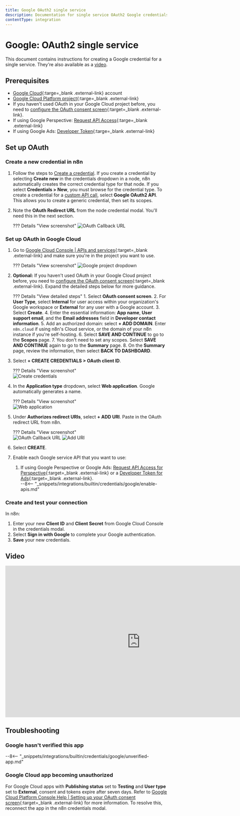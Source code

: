 ```yaml
---
title: Google OAuth2 single service
description: Documentation for single service OAuth2 Google credentials. Use these credentials to authenticate Google in n8n, a workflow automation platform.
contentType: integration
---
```


# Google: OAuth2 single service

This document contains instructions for creating a Google credential for a single service. They're also available as a [video](#video).

## Prerequisites

* [Google Cloud](https://cloud.google.com/){:targe=_blank .external-link} account
* [Google Cloud Platform project](https://developers.google.com/workspace/marketplace/create-gcp-project){:targe=_blank .external-link}
* If you haven't used OAuth in your Google Cloud project before, you need to [configure the OAuth consent screen](https://developers.google.com/workspace/guides/configure-oauth-consent){:target=_blank .external-link}.
* If using Google Perspective: [Request API Access](https://developers.perspectiveapi.com/s/docs-get-started){:targe=_blank .external-link}
* If using Google Ads: [Developer Token](https://developers.google.com/google-ads/api/docs/first-call/dev-token){:targe=_blank .external-link}


## Set up OAuth

### Create a new credential in n8n

1. Follow the steps to [Create a credential](/credentials/add-edit-credentials/). If you create a credential by selecting **Create new** in the credentials dropdown in a node, n8n automatically creates the correct credential type for that node. If you select **Credentials > New**, you must browse for the credential type. To create a credential for a [custom API call](/integrations/custom-operations/), select **Google OAuth2 API**. This allows you to create a generic credential, then set its scopes.
2. Note the **OAuth Redirect URL** from the node credential modal. You'll need this in the next section.

	??? Details "View screenshot"
		![OAuth Callback URL](/_images/integrations/builtin/credentials/google/oauth_callback.png)


### Set up OAuth in Google Cloud

1. Go to [Google Cloud Console | APIs and services](https://console.cloud.google.com/apis/credentials){:target=_blank .external-link} and make sure you're in the project you want to use.

	??? Details "View screenshot"
		![Google project dropdown](/_images/integrations/builtin/credentials/google/check-google-project.png)

2. **Optional:** If you haven't used OAuth in your Google Cloud project before, you need to [configure the OAuth consent screen](https://developers.google.com/workspace/guides/configure-oauth-consent){:target=_blank .external-link}. Expand the detailed steps below for more guidance.

	??? Details "View detailed steps"
		1. Select **OAuth consent screen**.
		2. For **User Type**, select **Internal** for user access within your organization's Google workspace or **External** for any user with a Google account.
		3. Select **Create**.
		4. Enter the essential information: **App name**, **User support email**, and the **Email addresses** field in **Developer contact information**.
		5. Add an authorized domain: select **+ ADD DOMAIN**. Enter `n8n.cloud` if using n8n's Cloud service, or the domain of your n8n instance if you're self-hosting.
		6. Select **SAVE AND CONTINUE** to go to the **Scopes** page.
		7. You don't need to set any scopes. Select **SAVE AND CONTINUE** again to go to the **Summary** page.
		8. On the **Summary** page, review the information, then select **BACK TO DASHBOARD**.

3. Select **+ CREATE CREDENTIALS > OAuth client ID**.

	??? Details "View screenshot"   
		![Create credentials](/_images/integrations/builtin/credentials/google/create-credentials.png)

4. In the **Application type** dropdown, select **Web application**. Google automatically generates a name.

	??? Details "View screenshot"   
		![Web application](/_images/integrations/builtin/credentials/google/application-web-application.png)

5. Under **Authorizes redirect URIs**, select **+ ADD URI**. Paste in the OAuth redirect URL from n8n.

	??? Details "View screenshot"  
		![OAuth Callback URL](/_images/integrations/builtin/credentials/google/oauth_callback.png) 
		![Add URI](/_images/integrations/builtin/credentials/google/add-uri.png)

6. Select **CREATE**.
7. Enable each Google service API that you want to use:

	1. If using Google Perspective or Google Ads: [Request API Access for Perspective](https://developers.perspectiveapi.com/s/docs-get-started){:target=_blank .external-link} or a [Developer Token for Ads](https://developers.google.com/google-ads/api/docs/first-call/dev-token){:target=_blank .external-link}.  
	--8<-- "_snippets/integrations/builtin/credentials/google/enable-apis.md"

### Create and test your connection

In n8n:

1. Enter your new **Client ID** and **Client Secret** from Google Cloud Console in the credentials modal.
2. Select **Sign in with Google** to complete your Google authentication.
3. **Save** your new credentials.

## Video

<div class="video-container">
<iframe width="840" height="472.5" src="https://www.youtube.com/embed/gZ6N2H3_vys" frameborder="0" allow="accelerometer; autoplay; clipboard-write; encrypted-media; gyroscope; picture-in-picture" allowfullscreen></iframe>
</div>

## Troubleshooting

### Google hasn't verified this app

--8<-- "_snippets/integrations/builtin/credentials/google/unverified-app.md"

### Google Cloud app becoming unauthorized

For Google Cloud apps with **Publishing status** set to **Testing** and **User type** set to **External**, consent and tokens expire after seven days. Refer to [Google Cloud Platform Console Help | Setting up your OAuth consent screen](https://support.google.com/cloud/answer/10311615?hl=en#zippy=%2Ctesting){:target=_blank .external-link} for more information. To resolve this, reconnect the app in the n8n credentials modal.

